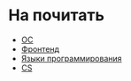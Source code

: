# На почитать

- [ОС](./os/os.md)
- [Фронтенд](./frontend/frontend.md)
- [Языки программирования](./language-of-programs/language-of-programs.md)
- [CS](./cs/cs.md)
